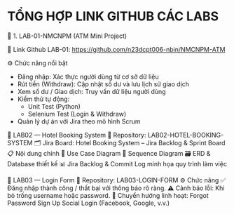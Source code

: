 # TỔNG HỢP LINK GITHUB CÁC LABS
💼 1. LAB-01-NMCNPM (ATM Mini Project)

🔗 Link Github LAB-01: https://github.com/n23dcpt006-nbin/NMCNPM-ATM

⚙️ Chức năng nổi bật
- Đăng nhập: Xác thực người dùng từ cơ sở dữ liệu
- Rút tiền (Withdraw): Cập nhật số dư và lưu lịch sử giao dịch
- Xem số dư / Giao dịch: Truy vấn dữ liệu người dùng
- Kiểm thử tự động:
  - Unit Test (Python)
  - Selenium Test (Login & Withdraw)
- Quản lý dự án với Jira theo mô hình Scrum

🏨 LAB02 — Hotel Booking System
📘 Repository: LAB02-HOTEL-BOOKING-SYSTEM
🗂️ Jira Board: Hotel Booking System – Jira Backlog & Sprint Board
📋 Nội dung chính
🧩 Use Case Diagram
🔄 Sequence Diagram
🗃️ ERD & Database thiết kế
📊 Jira Backlog & Commit Log minh họa quy trình làm việc

📘 LAB03 — Login Form
🔗 Repository: LAB03-LOGIN-FORM
⚙️ Chức năng
✅ Đăng nhập thành công / thất bại với thông báo rõ ràng.
⚠️ Cảnh báo lỗi: Khi bỏ trống username hoặc password.
🔁 Chuyển hướng linh hoạt:
Forgot Password
Sign Up
Social Login (Facebook, Google, v.v.)
